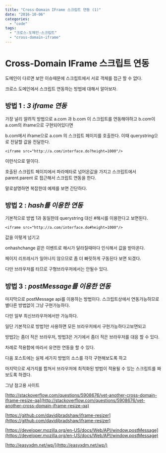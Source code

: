 ```yaml
---
title: "Cross-Domain IFrame 스크립트 연동 (1)"
date: "2016-10-06"
categories: 
  - "code"
tags: 
  - "크로스-도메인-스크립트"
  - "cross-domain-iframe"
---
```


# Cross-Domain IFrame 스크립트 연동

도메인이 다르면 보안 이슈때문에 스크립트에서 서로 객체를 접근 할 수 없다.

크로스 도메인에서 스크립트 연동하는 방법에 대해서 알아보자.

## 방법 1 : _3 iframe 연동_

가장 널리 알려직 방법으로 a.com 과 b.com 이 스크립트를 연동해야하고 b.com이 a.com의 iframe으로 구현되어있다면

b.com에서 iframe으로 a.com 의 스크립트 페이지를 호출한다. 이때 querystring으로 전달할 값을 전달한다.

```
<iframe src="http://a.com/interface.do?height=1000"/> 
```

이런식으로 말이다.

호출된 스크립트 페이지에서 파라메타로 넘어온값을 가지고 스크립트에서 parent.parent 로 접근해서 스크립트 연동을 한다.

말로설명하면 복잡한데 예제를 보면 간단하다.

## 방법 2 : _hash를 이용한 연동_

기본적으로 방법 1과 동일한데 querystring 대신 #해시를 이용한다고 보면된다.

```
<iframe src="http://a.com/interface.do#height=1000"/>
```

값을 이렇게 넘기고

onhashchange 같은 이벤트로 해시가 달라질때마다 인식해서 값을 받아온다.

페이지 리프레시가 일어나지 않으므로 좀 더 빠릿하게 구동된다 보면 되겠다.

다만 브라우저를 타므로 구형브라우저에서는 안될수 있다.

## 방법 3 : _postMessage를 이용한 연동_

마지막으로 postMessage api를 이용하는 방법이다. 스크립트상에서 연동가능하므로 별다른 방법없이 그냥 구현가능하다.

다만 일부 최신브라우저에서만 가능하다.

일단 기본적으로 방법1만 사용하면 모든 브라우저에서 구현가능하다고보면되고

방법2는 좀더 적은 브라우저, 방법3은 거기에서 좀더 적은 브라우저를 대응 할 수 있다.

차례로 적용함에 따라서 유연한 연동을 할 수 있다.

다음 포스트에는 실제 세가지 방법의 소스를 각각 구현해보도록 하고

마지막으로 세가지를 합쳐서 브라우저에 최적화된 방법이 적용될 수 있는 스크립트를 짜보도록 하겠다.

그냥 참고용 사이트

[http://stackoverflow.com/questions/5908676/yet-another-cross-domain-iframe-resize-qa](http://stackoverflow.com/questions/5908676/yet-another-cross-domain-iframe-resize-qa)

[https://github.com/davidjbradshaw/iframe-resizer](https://github.com/davidjbradshaw/iframe-resizer)

[https://developer.mozilla.org/en-US/docs/Web/API/window.postMessage](https://developer.mozilla.org/en-US/docs/Web/API/window.postMessage)

[http://easyxdm.net/wp/](http://easyxdm.net/wp/)
